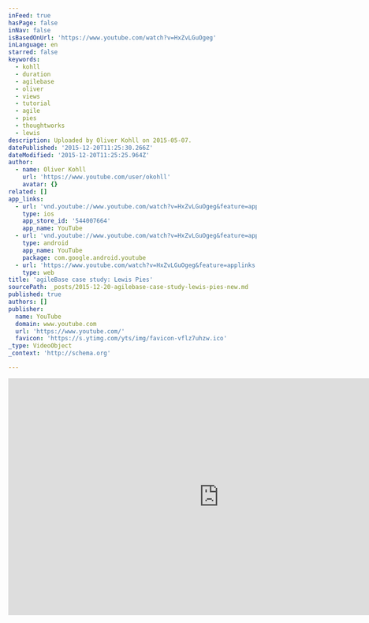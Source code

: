 ```yaml
---
inFeed: true
hasPage: false
inNav: false
isBasedOnUrl: 'https://www.youtube.com/watch?v=HxZvLGuOgeg'
inLanguage: en
starred: false
keywords:
  - kohll
  - duration
  - agilebase
  - oliver
  - views
  - tutorial
  - agile
  - pies
  - thoughtworks
  - lewis
description: Uploaded by Oliver Kohll on 2015-05-07.
datePublished: '2015-12-20T11:25:30.266Z'
dateModified: '2015-12-20T11:25:25.964Z'
author:
  - name: Oliver Kohll
    url: 'https://www.youtube.com/user/okohll'
    avatar: {}
related: []
app_links:
  - url: 'vnd.youtube://www.youtube.com/watch?v=HxZvLGuOgeg&feature=applinks'
    type: ios
    app_store_id: '544007664'
    app_name: YouTube
  - url: 'vnd.youtube://www.youtube.com/watch?v=HxZvLGuOgeg&feature=applinks'
    type: android
    app_name: YouTube
    package: com.google.android.youtube
  - url: 'https://www.youtube.com/watch?v=HxZvLGuOgeg&feature=applinks'
    type: web
title: 'agileBase case study: Lewis Pies'
sourcePath: _posts/2015-12-20-agilebase-case-study-lewis-pies-new.md
published: true
authors: []
publisher:
  name: YouTube
  domain: www.youtube.com
  url: 'https://www.youtube.com/'
  favicon: 'https://s.ytimg.com/yts/img/favicon-vflz7uhzw.ico'
_type: VideoObject
_context: 'http://schema.org'

---
```

<iframe src="https://cdn.embedly.com/widgets/media.html?src=https%3A%2F%2Fwww.youtube.com%2Fembed%2FHxZvLGuOgeg%3Ffeature%3Doembed&amp;url=https%3A%2F%2Fwww.youtube.com%2Fwatch%3Fv%3DHxZvLGuOgeg&amp;image=https%3A%2F%2Fi.ytimg.com%2Fvi%2FHxZvLGuOgeg%2Fhqdefault.jpg&amp;key=b7d04c9b404c499eba89ee7072e1c4f7&amp;type=text%2Fhtml&amp;schema=youtube" width="854" height="480" scrolling="no" frameborder="0" allowfullscreen="allowfullscreen" style=""></iframe>
